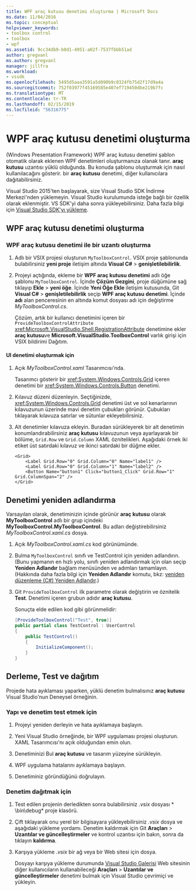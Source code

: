 ```yaml
---
title: WPF araç kutusu denetimi oluşturma | Microsoft Docs
ms.date: 11/04/2016
ms.topic: conceptual
helpviewer_keywords:
- toolbox control
- toolbox
- wpf
ms.assetid: 9cc34db9-b0d1-4951-a02f-7537fbbb51ad
author: gregvanl
ms.author: gregvanl
manager: jillfra
ms.workload:
- vssdk
ms.openlocfilehash: 5495d5aaa3591a5d090b9c0324fb75d2f17d9a4a
ms.sourcegitcommit: 752f03977f45169585e407ef719450dbe219b7fc
ms.translationtype: MT
ms.contentlocale: tr-TR
ms.lasthandoff: 02/15/2019
ms.locfileid: "56316775"
---
```

# <a name="create-a-wpf-toolbox-control"></a>WPF araç kutusu denetimi oluşturma
(Windows Presentation Framework) WPF araç kutusu denetimi şablon otomatik olarak eklenen WPF denetimleri oluşturmanıza olanak tanır. **araç kutusu** uzantısı yüklü olduğunda. Bu konuda şablonu oluşturmak için nasıl kullanılacağını gösterir. bir **araç kutusu** denetimi, diğer kullanıcılara dağıtabilirsiniz.

Visual Studio 2015'ten başlayarak, size Visual Studio SDK İndirme Merkezi'nden yüklemeyin. Visual Studio kurulumunda isteğe bağlı bir özellik olarak eklenmiştir. VS SDK'yi daha sonra yükleyebilirsiniz. Daha fazla bilgi için [Visual Studio SDK'yı yükleme](../extensibility/installing-the-visual-studio-sdk.md).

## <a name="create-a-wpf-toolbox-control"></a>WPF araç kutusu denetimi oluşturma

### <a name="create-an-extension-with-a-wpf-toolbox-control"></a>WPF araç kutusu denetimi ile bir uzantı oluşturma

1. Adlı bir VSIX projesi oluşturun `MyToolboxControl`. VSIX proje şablonunda bulabilirsiniz **yeni proje** iletişim altında **Visual C#** > **genişletilebilirlik**.

2. Projeyi açtığında, ekleme bir **WPF araç kutusu denetimi** adlı öğe şablonu `MyToolboxControl`. İçinde **Çözüm Gezgini**, proje düğümüne sağ tıklayıp **Ekle** > **yeni öğe**. İçinde **Yeni Öğe Ekle** iletişim kutusunda, Git **Visual C#** > **genişletilebilirlik** seçip **WPF araç kutusu denetimi**. İçinde **adı** alan penceresinin en altında komut dosyası adı için değiştirme *MyToolboxControl.cs*.

    Çözüm, artık bir kullanıcı denetimini içeren bir `ProvideToolboxControlAttribute` <xref:Microsoft.VisualStudio.Shell.RegistrationAttribute> denetimine ekler **araç kutusu**ve **Microsoft.VisualStudio.ToolboxControl** varlık girişi için VSIX bildirimi  Dağıtım.

#### <a name="to-create-the-control-ui"></a>UI denetimi oluşturmak için

1. Açık *MyToolboxControl.xaml* Tasarımcısı'nda.

    Tasarımcı gösterir bir <xref:System.Windows.Controls.Grid> içeren denetimi bir <xref:System.Windows.Controls.Button> denetimi.

2. Kılavuz düzeni düzenleyin. Seçtiğinizde, <xref:System.Windows.Controls.Grid> denetimi üst ve sol kenarlarının kılavuzunun üzerinde mavi denetim çubukları görünür. Çubukları tıklayarak kılavuza satırlar ve sütunlar ekleyebilirsiniz.

3. Alt denetimler kılavuza ekleyin. Buradan sürükleyerek bir alt denetimin konumlandırabilirsiniz **araç kutusu** kılavuzunun veya ayarlayarak bir bölüme, `Grid.Row` ve `Grid.Column` XAML öznitelikleri. Aşağıdaki örnek iki etiket üst satırdaki kılavuz ve ikinci satırdaki bir düğme ekler.

    ```xaml
    <Grid>
        <Label Grid.Row="0" Grid.Column="0" Name="label1" />
        <Label Grid.Row="0" Grid.Column="1" Name="label2" />
        <Button Name="button1" Click="button1_Click" Grid.Row="1" Grid.ColumnSpan="2" />
    </Grid>
    ```

## <a name="renaming-the-control"></a>Denetimi yeniden adlandırma
 Varsayılan olarak, denetiminizin içinde görünür **araç kutusu** olarak **MyToolboxControl** adlı bir grup içindeki **MyToolboxControl.MyToolboxControl**. Bu adları değiştirebilirsiniz *MyToolboxControl.xaml.cs* dosya.

1. Açık *MyToolboxControl.xaml.cs* kod görünümünde.

2. Bulma `MyToolboxControl` sınıfı ve TestControl için yeniden adlandırın. (Bunu yapmanın en hızlı yolu, sınıfı yeniden adlandırmak için olan seçip **Yeniden Adlandır** bağlam menüsünden ve adımları tamamlayın. (Hakkında daha fazla bilgi için **Yeniden Adlandır** komutu, bkz: [yeniden düzenleme (C#) Yeniden Adlandır](../ide/reference/rename.md).)

3. Git `ProvideToolboxControl` ilk parametre olarak değiştirin ve öznitelik **Test**. Denetimi içeren grubun adıdır **araç kutusu**.

    Sonuçta elde edilen kod gibi görünmelidir:

    ```csharp
    [ProvideToolboxControl("Test", true)]
    public partial class TestControl : UserControl
    {
        public TestControl()
        {
            InitializeComponent();
        }
    }
    ```

## <a name="build-test-and-deployment"></a>Derleme, Test ve dağıtım
 Projede hata ayıklaması yaparken, yüklü denetim bulmalısınız **araç kutusu** Visual Studio'nun Deneysel örneğinin.

### <a name="to-build-and-test-the-control"></a>Yapı ve denetim test etmek için

1. Projeyi yeniden derleyin ve hata ayıklamaya başlayın.

2. Yeni Visual Studio örneğinde, bir WPF uygulaması projesi oluşturun. XAML Tasarımcısı'nı açık olduğundan emin olun.

3. Denetiminizi Bul **araç kutusu** ve tasarım yüzeyine sürükleyin.

4. WPF uygulama hatalarını ayıklamaya başlayın.

5. Denetiminiz göründüğünü doğrulayın.

### <a name="to-deploy-the-control"></a>Denetim dağıtmak için

1. Test edilen projenin derledikten sonra bulabilirsiniz *.vsix* dosyası * \bin\debug\* proje klasörü.

2. Çift tıklayarak onu yerel bir bilgisayara yükleyebilirsiniz *.vsix* dosya ve aşağıdaki yükleme yordamı. Denetim kaldırmak için Git **Araçları** > **Uzantılar ve güncelleştirmeler** ve kontrol uzantısı için bakın, sonra da tıklayın **kaldırma**.

3. Karşıya yükleme *.vsix* bir ağ veya bir Web sitesi için dosya.

    Dosyayı karşıya yükleme durumunda [Visual Studio Galerisi](http://go.microsoft.com/fwlink/?LinkID=123847) Web sitesinin diğer kullanıcıların kullanabileceği **Araçları** > **Uzantılar ve güncelleştirmeler** denetimi bulmak için Visual Studio çevrimiçi ve yükleyin.
